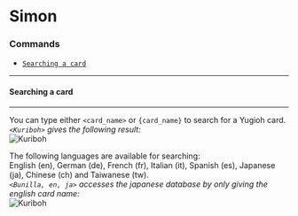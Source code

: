 # **Simon**

### Commands
* [```Searching a card```](#searching-a-card)

---

#### **Searching a card**
---
You can type either `<card_name>` or `{card_name}` to search for a Yugioh card.  
*`<Kuriboh>` gives the following result:*  
![Kuriboh](http://image.prntscr.com/image/72822c5ccc7c452e939ca83d5627f431.png)

The following languages are available for searching:  
English (en), German (de), French (fr), Italian (it), Spanish (es), Japanese (ja), Chinese (ch) and Taiwanese (tw).  
*`<Bunilla, en, ja>` accesses the japanese database by only giving the english card name:*  
![Kuriboh](http://image.prntscr.com/image/43b3519b8db24684a14c25092d74bf4d.png)

